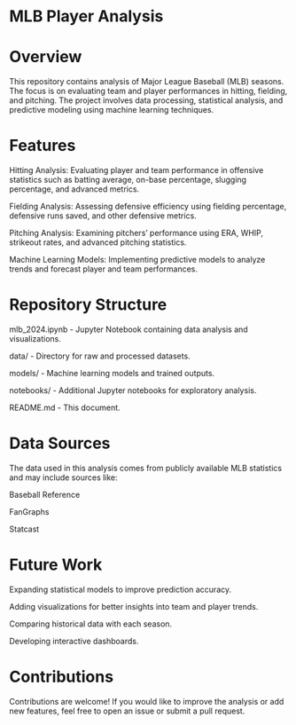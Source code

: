 # MLB Player Analysis

# Overview

This repository contains analysis of Major League Baseball (MLB) seasons. The focus is on evaluating team and player performances in hitting, fielding, and pitching. The project involves data processing, statistical analysis, and predictive modeling using machine learning techniques.

# Features

Hitting Analysis: Evaluating player and team performance in offensive statistics such as batting average, on-base percentage, slugging percentage, and advanced metrics.

Fielding Analysis: Assessing defensive efficiency using fielding percentage, defensive runs saved, and other defensive metrics.

Pitching Analysis: Examining pitchers’ performance using ERA, WHIP, strikeout rates, and advanced pitching statistics.

Machine Learning Models: Implementing predictive models to analyze trends and forecast player and team performances.

# Repository Structure

mlb_2024.ipynb - Jupyter Notebook containing data analysis and visualizations.

data/ - Directory for raw and processed datasets.

models/ - Machine learning models and trained outputs.

notebooks/ - Additional Jupyter notebooks for exploratory analysis.

README.md - This document.


# Data Sources

The data used in this analysis comes from publicly available MLB statistics and may include sources like:

Baseball Reference

FanGraphs

Statcast

# Future Work

Expanding statistical models to improve prediction accuracy.

Adding visualizations for better insights into team and player trends.

Comparing historical data with each season.

Developing interactive dashboards.

# Contributions

Contributions are welcome! If you would like to improve the analysis or add new features, feel free to open an issue or submit a pull request.
